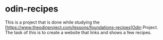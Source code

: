 # odin-recipes
This is a project that is done while studying the [https://www.theodinproject.com/lessons/foundations-recipes]Odin Project. The task of this is to create a website that links and shows a few recipes. 

